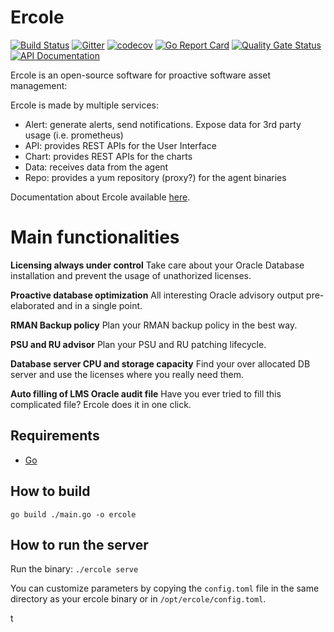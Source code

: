 # Ercole
[![Build Status](https://travis-ci.com/ercole-io/ercole.png)](https://travis-ci.com/ercole-io/ercole)
[![Gitter](https://badges.gitter.im/ercole-io/community.svg)](https://gitter.im/ercole-io/community?utm_source=badge&utm_medium=badge&utm_campaign=pr-badge)
[![codecov](https://codecov.io/gh/amreo/ercole-services/branch/master/graph/badge.svg)](https://codecov.io/gh/ercole-io/ercole)
[![Go Report Card](https://goreportcard.com/badge/github.com/ercole-io/ercole)](https://goreportcard.com/report/github.com/ercole-io/ercole)
[![Quality Gate Status](https://sonarcloud.io/api/project_badges/measure?project=ercole-io_ercole&metric=alert_status)](https://sonarcloud.io/dashboard?id=ercole-io_ercole)
[![API Documentation](https://img.shields.io/badge/API%20Documentation-read%20and%20try-brightgreen)](https://mrin9.github.io/OpenAPI-Viewer/#/load/https%3A%2F%2Fraw.githubusercontent.com%2Fercole-io%2Fercole%2Fmaster%2Fswagger.yml)
 
Ercole is an open-source software for proactive software asset management:
 
Ercole is made by multiple services:
* Alert: generate alerts, send notifications. Expose data for 3rd party usage (i.e. prometheus)
* API: provides REST APIs for the User Interface
* Chart: provides REST APIs for the charts
* Data: receives data from the agent
* Repo: provides a yum repository (proxy?) for the agent binaries

Documentation about Ercole available [here](https://ercole.io).

# Main functionalities

**Licensing always under control** Take care about your Oracle Database installation and prevent the usage of unathorized licenses.

**Proactive database optimization** All interesting Oracle advisory output pre-elaborated and in a single point.

**RMAN Backup policy** Plan your RMAN backup policy in the best way.

**PSU and RU advisor** Plan your PSU and RU patching lifecycle.

**Database server CPU and storage capacity** Find your over allocated DB server and use the licenses where you really need them.

**Auto filling of LMS Oracle audit file** Have you ever tried to fill this complicated file? Ercole does it in one click.

## Requirements

- [Go](https://golang.org/)

## How to build

    go build ./main.go -o ercole

## How to run the server

Run the binary: `./ercole serve`

You can customize parameters by copying the `config.toml` file in the same directory as your ercole binary or in `/opt/ercole/config.toml`.
 
t